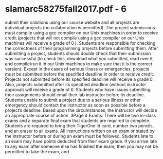 # slamarc58275fall2017.pdf - 6

submit their solutions using our course website and all projects are individual projects (no collaboration is
permitted). The project submissions must compile using a gcc compiler on our Unix machines in order to
receive credit (projects that will not compile using a gcc compiler on our Unix machines will receive a grade
of 0 ). Students are responsible for checking the correctness of their programming projects before submitting
them. After submitting a project, students should double check that their submission was successful (to
check this, download what you submitted, read over it, and compile/run it in our Unix machines to make
sure that it is the correct version).
Except in the cases of serious illness or emergencies, projects must be submitted before the specified deadline
in order to receive credit. Projects not submitted before its specified deadline will receive a grade 0. Also,
projects submitted after its specified deadline (without instructor approval) will receive a grade of 0. Students
who have issues submitting their assignments should email their lab instructor before its deadline. Students
unable to submit a project due to a serious illness or other emergency should contact the instructor as soon as
possible before a project’s deadline. Based upon the circumstances, the instructor will decide an appropriate
course of action.
3Page 4
Exams: There will be two in-class exams and a separate final exam that students are required to complete.
Students are required to bring their TigerOne Id card, number two pencils, and an eraser to all exams. All
instructions written on an exam or stated by the instructor before or during an exam must be followed.
Students late to an exam may have points deducted from their exam grade. If you arrive late to any
exam after someone else has finished the exam, then you may not be permitted to take the exam, and